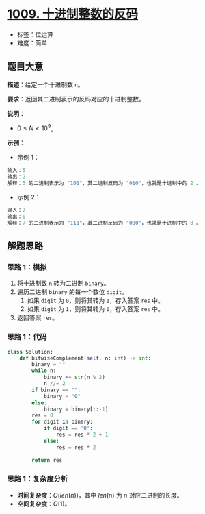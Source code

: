 # [1009. 十进制整数的反码](https://leetcode.cn/problems/complement-of-base-10-integer/)

- 标签：位运算
- 难度：简单

## 题目大意

**描述**：给定一个十进制数 `n`。

**要求**：返回其二进制表示的反码对应的十进制整数。

**说明**：

- $0 \le N < 10^9$。

**示例**：

- 示例 1：

```Python
输入：5
输出：2
解释：5 的二进制表示为 "101"，其二进制反码为 "010"，也就是十进制中的 2 。
```

- 示例 2：

```Python
输入：7
输出：0
解释：7 的二进制表示为 "111"，其二进制反码为 "000"，也就是十进制中的 0 。
```

## 解题思路

### 思路 1：模拟

1. 将十进制数 `n` 转为二进制 `binary`。
2. 遍历二进制 `binary` 的每一个数位 `digit`。
   1. 如果 `digit` 为 `0`，则将其转为 `1`，存入答案 `res` 中。
   2. 如果 `digit` 为 `1`，则将其转为 `0`，存入答案 `res` 中。
3. 返回答案 `res`。

### 思路 1：代码

```Python
class Solution:
    def bitwiseComplement(self, n: int) -> int:
        binary = ""
        while n:
            binary += str(n % 2)
            n //= 2
        if binary == "":
            binary = "0"
        else:
            binary = binary[::-1]
        res = 0
        for digit in binary:
            if digit == '0':
                res = res * 2 + 1
            else:
                res = res * 2
        
        return res
```

### 思路 1：复杂度分析

- **时间复杂度**：$O(len(n))$，其中 $len(n)$ 为 $n$ 对应二进制的长度。
- **空间复杂度**：$O(1)$。
